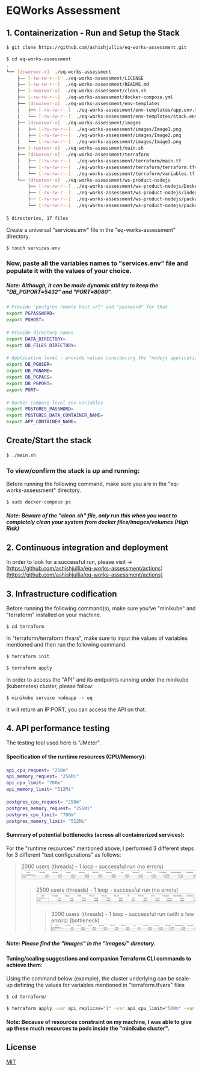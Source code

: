 # EQWorks Assessment

## 1. Containerization - Run and Setup the Stack

```bash
$ git clone https://github.com/ashishjullia/eq-works-assessment.git
```
```bash
$ cd eq-works-assessment
.
└── [drwxrwxr-x]  ./eq-works-assessment
    ├── [-rw-rw-r--]  ./eq-works-assessment/LICENSE
    ├── [-rw-rw-r--]  ./eq-works-assessment/README.md
    ├── [-rwxrwxr-x]  ./eq-works-assessment/clean.sh
    ├── [-rw-rw-r--]  ./eq-works-assessment/docker-compose.yml
    ├── [drwxrwxr-x]  ./eq-works-assessment/env-templates
    │   ├── [-rw-rw-r--]  ./eq-works-assessment/env-templates/app.env.template
    │   └── [-rw-rw-r--]  ./eq-works-assessment/env-templates/stack.env.template
    ├── [drwxrwxr-x]  ./eq-works-assessment/images
    │   ├── [-rw-rw-r--]  ./eq-works-assessment/images/Image1.png
    │   ├── [-rw-rw-r--]  ./eq-works-assessment/images/Image2.png
    │   └── [-rw-rw-r--]  ./eq-works-assessment/images/Image3.png
    ├── [-rwxrwxr-x]  ./eq-works-assessment/main.sh
    ├── [drwxrwxr-x]  ./eq-works-assessment/terraform
    │   ├── [-rw-rw-r--]  ./eq-works-assessment/terraform/main.tf
    │   ├── [-rw-rw-r--]  ./eq-works-assessment/terraform/terraform.tfvars
    │   └── [-rw-rw-r--]  ./eq-works-assessment/terraform/variables.tf
    └── [drwxrwxr-x]  ./eq-works-assessment/ws-product-nodejs
        ├── [-rw-rw-r--]  ./eq-works-assessment/ws-product-nodejs/Dockerfile
        ├── [-rw-rw-r--]  ./eq-works-assessment/ws-product-nodejs/index.js
        ├── [-rw-rw-r--]  ./eq-works-assessment/ws-product-nodejs/package-lock.json
        └── [-rw-rw-r--]  ./eq-works-assessment/ws-product-nodejs/package.json

5 directories, 17 files

````
Create a universal "services.env" file in the "eq-works-assessment" directory.

```bash
$ touch services.env
```

### Now, paste all the variables names to "services.env" file and populate it with the values of your choice.
##### Note: Although, it can be made dynamic still try to keep the "DB_PGPORT=5432" and "PORT=8080".

```bash
# Provide "postgres remote host url" and "password" for that
export PGPASSWORD=
export PGHOST=

# Provide directory names
export DATA_DIRECTORY=
export DB_FILES_DIRECTORY=

# Application level - provide values considering the "nodejs application".
export DB_PGUSER=
export DB_PGNAME=
export DB_PGPASS=
export DB_PGPORT=
export PORT=

# Docker-Compose level env variables
export POSTGRES_PASSWORD=
export POSTGRES_DATA_CONTAINER_NAME=
export APP_CONTAINER_NAME=
```

## Create/Start the stack
```bash
$ ./main.sh
```


### To view/confirm the stack is up and running:
Before running the following command, make sure you are in the "eq-works-assessment" directory.
```bash
$ sudo docker-compose ps
```

##### Note: Beware of the "clean.sh" file, only run this when you want to completely clean your system from docker files/images/volumes (High Risk)

## 2. Continuous integration and deployment
In order to look for a successful run, please visit -> [https://github.com/ashishjullia/eq-works-assessment/actions](https://github.com/ashishjullia/eq-works-assessment/actions)

## 3. Infrastructure codification
Before running the following command(s), make sure you've "minikube" and "terraform" installed on your machine.
```bash
$ cd terraform
```
In "terraform/terraform.tfvars", make sure to input the values of variables mentioned and then run the following command.

```bash
$ terraform init
```

```bash
$ terraform apply
```

In order to access the "API" and its endpoints running under the minikube (kubernetes) cluster, please follow:
```bash
$ minikube service nodeapp -n eq
```
It will return an IP:PORT, you can access the API on that.

## 4. API performance testing

The testing tool used here is "JMeter".

#### Specification of the runtime resources (CPU/Memory):
```bash
api_cpu_request= "250m"
api_memory_request= "256Mi"
api_cpu_limit= "700m"
api_memory_limit= "512Mi"

postgres_cpu_request= "250m"
postgres_memory_request= "256Mi"
postgres_cpu_limit= "700m"
postgres_memory_limit= "512Mi"
```
#### Summary of potential bottlenecks (across all containerized services):
For the "runtime resources" mentioned above, I performed 3 different steps for 3 different "test configurations" as follows:
> 2000 users (threads) - 1 loop - successful run (no errors)
> ![2000 users (threads) - 1 loop - successful run (no errors)](./images/Image1.png?raw=true "2000 users (threads) - 1 loop - successful run (no errors)")
>> 2500 users (threads) - 1 loop - successful run (no errors)
>> ![2500 users (threads) - 1 loop - successful run (no errors)](./images/Image2.png?raw=true "2500 users (threads) - 1 loop - successful run (no errors)")
>>> 3000 users (threads) - 1 loop - successful run (with a few errors) (bottleneck)
>>> ![3000 users (threads) - 1 loop - successful run (with a few errors) (bottleneck)](./images/Image3.png?raw=true "3000 users (threads) - 1 loop - successful run (with a few errors) (bottleneck)")

##### Note: Please find the "images" in the "images/" directory.
#### Tuning/scaling suggestions and companion Terraform CLI commands to achieve them:
Using the command below (example), the cluster underlying can be scale-up defining the values for variables mentioned in "terraform.tfvars" files
```bash
$ cd terraform/
```
```bash
$ terraform apply -var api_replicas="1" -var api_cpu_limit="500m" -var api_memory_limit="512Mi" -var api_cpu_request="500m" -var postgres_memory_limit="512Mi" -var postgres_cpu_request="500m"
```
#### Note: Because of resources constraint on my machine, I was able to give up these much resources to pods inside the "minikube cluster". 

## License
[MIT](https://choosealicense.com/licenses/mit/)
